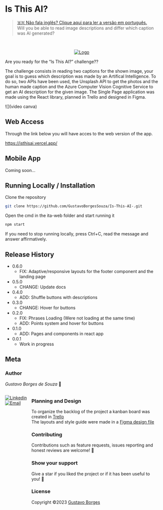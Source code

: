 # Is This AI?
><a href="https://github.com/GustavoBorgesSouza/Is-This-AI-/blob/main/README-PT.md">🇧🇷 Não fala inglês? Clique aqui para ler a versão em português.</a>
><br>
>Will you be able to read image descriptions and differ which caption was AI generated?

<br>
<div align="center">

[![Logo](https://isthisai.vercel.app/static/media/IsThisAILogo.f2498a9bf14a5e65f4e8562bd2c51160.svg)](https://isthisai.vercel.app/static/media/IsThisAILogo.f2498a9bf14a5e65f4e8562bd2c51160.svg)

</div>

Are you ready for the “Is This AI?” challenge??

The challenge consists in reading two captions for the shown image, your goal is to guess which description was made by an Artifical Intelligence.
To do so, two APIs have been used, the Unsplash API to get the photos and the human made caption and the Azure Computer Vision Cognitive Service to get an AI description for the given image. The Single Page application was made using the React library, planned in Trello and designed in Figma. 

![](video canva)

## Web Access

Through the link below you will have acces to the web version of the app.

https://isthisai.vercel.app/

## Mobile App

Coming soon...

## Running Locally / Installation

Clone the repository

```sh
git clone https://github.com/GustavoBorgesSouza/Is-This-AI-.git
```

Open the cmd in the ita-web folder and start running it

```sh
npm start
```

If you need to stop running locally, press Ctrl+C, read the message and answer affirmatively.

## Release History

* 0.6.0
    * FIX: Adaptive/responsive layouts for the footer component and the landing page
* 0.5.0
    * CHANGE: Update docs
* 0.4.0
    * ADD: Shuffle buttons with descriptions
* 0.3.0
    * CHANGE: Hover for buttons
* 0.2.0
    * FIX: Phrases Loading (Were not loading at the same time)
    * ADD: Points system and hover for buttons 
* 0.1.0
    * ADD: Pages and components in react app
* 0.0.1
    * Work in progress 

## Meta

### Author

*Gustavo Borges de Souza* 🤠

<div style="display:flex;">
  
  
[![Linkedin](https://img.shields.io/badge/Linkedin-2867b2?style=for-the-badge&logo=linkedin&logoColor=white)](https://www.linkedin.com/in/gustavoborgessouza)
[![Email](https://img.shields.io/badge/Email-EA4335?style=for-the-badge&logo=gmail&logoColor=white)](mailto:sgustavo.borges10@gmail.com)
  
<div/>

### Planning and Design
   To organize the backlog of the project a kanban board was created in [Trello](https://trello.com/b/psdzwJlf/project-is-this-ai) 
   <br>
   The layouts and style guide were made in a [Figma design file](https://www.figma.com/file/ASH8pEhBJvMF7m7LsfdEKv/Is-This-AI?node-id=0%3A1&t=oE46OAFUlVhSFgoP-1)
   
### Contributing
  Contributions such as feature requests, issues reporting and honest reviews are welcome! 🤝
### Show your support
  Give a star if you liked the project or if it has been useful to you! 🌟
### License
  Copyright ©2023 [Gustavo Borges](https://github.com/GustavoBorgesSouza)
  

